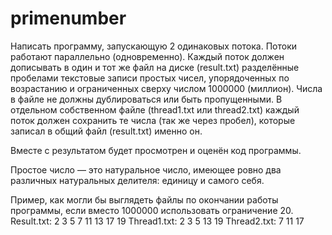 # primenumber

Написать программу, запускающую 2 одинаковых потока. Потоки работают параллельно (одновременно).
Каждый поток должен дописывать в один и тот же файл на диске (result.txt) разделённые пробелами текстовые записи простых чисел, упорядоченных по возрастанию и ограниченных сверху числом 1000000 (миллион).
Числа в файле не должны дублироваться или быть пропущенными.
В отдельном собственном файле (thread1.txt или thread2.txt) каждый поток должен сохранить те числа (так же через пробел), которые записал в общий файл (result.txt) именно он.

Вместе с результатом будет просмотрен и оценён код программы.

Простое число — это натуральное число, имеющее ровно два различных натуральных делителя: единицу и самого себя. 

Пример, как могли бы выглядеть файлы по окончании работы программы, если вместо 1000000 использовать ограничение 20.
Result.txt:
2 3 5 7 11 13 17 19 
Thread1.txt:
2 3 5 13 19 
Thread2.txt:
7 11 17  
